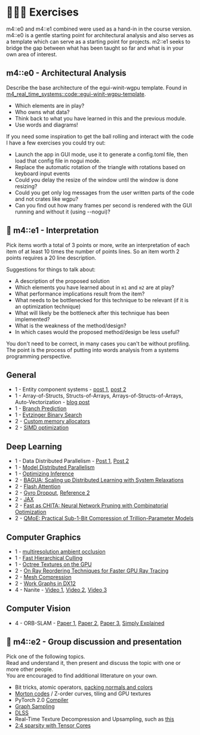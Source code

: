 # 👨🏼‍💻 Exercises
m4::e0 and m4::e1 combined were used as a hand-in in the course version.
m4::e0 is a gentle starting point for architectural analysis and also serves
as a template which can serve as a starting point for projects. m2::e1 seeks
to bridge the gap between what has been taught so far and what is in your
own area of interest.

## m4::e0 - Architectural Analysis
Describe the base architecture of the egui-winit-wgpu template. Found in
[m4_real_time_systems::code::egui-winit-wgpu-template][0].

* Which elements are in play?  
* Who owns what data?  
* Think back to what you have learned in this and the previous module.  
* Use words and diagrams!  

If you need some inspiration to get the ball rolling and interact with the code
I have a few exercises you could try out:

* Launch the app in GUI mode, use it to generate a config.toml file, then load that config file in nogui mode.
* Replace the automatic rotation of the triangle with rotations based on keyboard input events
* Could you delay the resize of the window until the window is done resizing?
* Could you get only log messages from the user written parts of the code and not crates like wgpu?
* Can you find out how many frames per second is rendered with the GUI running and without it (using --nogui)?

## 🧬 m4::e1 - Interpretation
Pick items worth a total of 3 points or more, write an interpretation of each
item of at least 10 times the number of points lines. So an item worth 2 points
requires a 20 line description.

Suggestions for things to talk about:

* A description of the proposed solution
* Which elements you have learned about in ```m1``` and ```m2``` are at play?
* What performance implications result from the item?
* What needs to be bottlenecked for this technique to be relevant (if it is an optimization technique)
* What will likely be the bottleneck after this technique has been implemented?
* What is the weakness of the method/design?
* In which cases would the proposed method/design be less useful?

You don't need to be correct, in many cases you can't be without profiling. The point is the process of putting
into words analysis from a systems programming perspective.

## General

* 1 - Entity component systems - [post 1][1], [post 2][2]
* 1 - Array-of-Structs, Structs-of-Arrays, Arrays-of-Structs-of-Arrays, Auto-Vectorization - [blog post][3]
* 1 - [Branch Prediction][4]
* 1 - [Eytzinger Binary Search][5]
* 2 - [Custom memory allocators][6]
* 2 - [SIMD optimization][7]

## Deep Learning

* 1 - Data Distributed Parallelism - [Post 1][8], [Post 2][9]
* 1 - [Model Distributed Parallelism][10]
* 1 - [Optimizing Inference][11]
* 2 - [BAGUA: Scaling up Distributed Learning with System Relaxations][12]
* 2 - [Flash Attention][13]
* 2 - [Gyro Dropout][14], [Reference 2][15]
* 2 - [JAX][16]
* 2 - [Fast as CHITA: Neural Network Pruning with Combinatorial Optimization][17]
* 2 - [QMoE: Practical Sub-1-Bit Compression of Trillion-Parameter Models][22]

## Computer Graphics

* 1 - [multiresolution ambient occlusion][24]
* 1 - [Fast Hierarchical Culling][18]
* 1 - [Octree Textures on the GPU][19]
* 2 - [On Ray Reordering Techniques for Faster GPU Ray Tracing][20]
* 2 - [Mesh Compression][21]
* 2 - [Work Graphs in DX12][23]
* 4 - Nanite - [Video 1][25], [Video 2][26], [Video 3][27]

## Computer Vision

* 4 - ORB-SLAM - [Paper 1][28], [Paper 2][29], [Paper 3][30], [Simply Explained][31]

## 🧬 m4::e2 - Group discussion and presentation
Pick one of the following topics.  
Read and understand it, then present and discuss the topic with one or more other people.  
You are encouraged to find additional litterature on your own.

* Bit tricks, atomic operators, [packing normals and colors][33]
* [Morton codes][34] / Z-order curves, tiling and GPU textures
* PyTorch 2.0 [Compiler][37]
* [Graph Sampling][38]
* [DLSS][36]
* Real-Time Texture Decompression and Upsampling, such as [this][32]
* [2:4 sparsity with Tensor Cores][35]

[0]: https://github.com/absorensen/numbers_go_brrrr/tree/main/m4_real_time_systems/code/egui-winit-wgpu-template
[1]: https://austinmorlan.com/posts/entity_component_system/
[2]: https://www.simplilearn.com/entity-component-system-introductory-guide-article
[3]: https://www.rustsim.org/blog/2020/03/23/simd-aosoa-in-nalgebra/
[4]: https://stackoverflow.com/questions/11227809/why-is-processing-a-sorted-array-faster-than-processing-an-unsorted-array
[5]: https://algorithmica.org/en/eytzinger
[6]: https://screwjankgames.github.io/engine%20programming/2020/09/24/writing-your-own-memory-allocators.html
[7]: https://ipthomas.com/blog/n-times-faster-than-c/
[8]: https://pytorch.org/tutorials/beginner/ddp_series_theory.html
[9]: https://pytorch.org/tutorials/intermediate/ddp_tutorial.html
[10]: https://docs.aws.amazon.com/sagemaker/latest/dg/model-parallel-intro.html
[11]: https://pytorch.org/blog/optimizing-libtorch/?hss_channel=lcp-78618366
[12]: https://arxiv.org/pdf/2107.01499.pdf
[13]: https://arxiv.org/pdf/2205.14135.pdf
[14]: https://proceedings.mlsys.org/paper_files/paper/2022/file/72aa1632b83c93a2f680dbb5235f1a83-Paper.pdf
[15]: https://docs.mosaicml.com/projects/composer/en/stable/method_cards/gyro_dropout.html
[16]: https://jax.readthedocs.io/en/latest/notebooks/Common_Gotchas_in_JAX.html
[17]: https://arxiv.org/abs/2302.14623
[18]: https://cesium.com/blog/2015/08/04/fast-hierarchical-culling/
[19]: https://developer.nvidia.com/gpugems/gpugems2/part-v-image-oriented-computing/chapter-37-octree-textures-gpu
[20]: https://meistdan.github.io/publications/raysorting/paper.pdf
[21]: https://iquilezles.org/articles/meshcompression/
[22]: https://arxiv.org/pdf/2310.16795.pdf
[23]: https://devblogs.microsoft.com/directx/d3d12-work-graphs-preview/
[24]: https://iquilezles.org/articles/multiresaocc/
[25]: https://www.youtube.com/watch?v=TMorJX3Nj6U
[26]: https://www.youtube.com/watch?v=NRnj_lnpORU
[27]: https://www.youtube.com/watch?v=eviSykqSUUw
[28]: https://arxiv.org/pdf/1502.00956.pdf
[29]: https://arxiv.org/pdf/1610.06475v1.pdf
[30]: https://arxiv.org/pdf/2007.11898.pdf
[31]: https://www.uio.no/studier/emner/matnat/its/TEK5030/v20/forelesninger/lecture_10_3_orb-slam.pdf
[32]: https://research.nvidia.com/labs/rtr/neural_texture_compression/
[33]: https://aras-p.info/texts/CompactNormalStorage.html
[34]: http://johnsietsma.com/2019/12/05/morton-order-introduction/
[35]: https://developer.nvidia.com/blog/accelerating-inference-with-sparsity-using-ampere-and-tensorrt/
[36]: https://www.nvidia.com/en-us/geforce/news/nvidia-dlss-3-5-ray-reconstruction/
[37]: https://pytorch.org/docs/stable/torch.compiler.html
[38]: https://arxiv.org/abs/2105.02315
